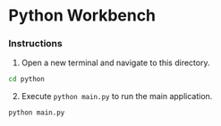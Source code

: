 # Python Workbench

### Instructions

1. Open a new terminal and navigate to this directory.
```bash
cd python
```
2. Execute `python main.py` to run the main application.
```bash
python main.py
```